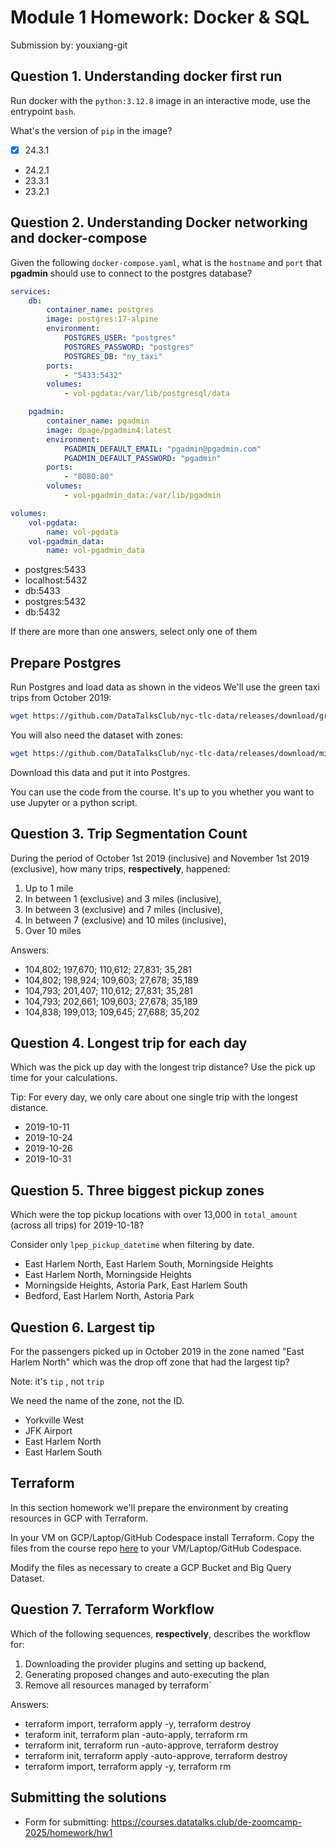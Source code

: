 # Module 1 Homework: Docker & SQL

Submission by: youxiang-git

## Question 1. Understanding docker first run

Run docker with the `python:3.12.8` image in an interactive mode, use the entrypoint `bash`.

What's the version of `pip` in the image?

-   [x] 24.3.1
-   24.2.1
-   23.3.1
-   23.2.1

## Question 2. Understanding Docker networking and docker-compose

Given the following `docker-compose.yaml`, what is the `hostname` and `port` that **pgadmin** should use to connect to the postgres database?

```yaml
services:
    db:
        container_name: postgres
        image: postgres:17-alpine
        environment:
            POSTGRES_USER: "postgres"
            POSTGRES_PASSWORD: "postgres"
            POSTGRES_DB: "ny_taxi"
        ports:
            - "5433:5432"
        volumes:
            - vol-pgdata:/var/lib/postgresql/data

    pgadmin:
        container_name: pgadmin
        image: dpage/pgadmin4:latest
        environment:
            PGADMIN_DEFAULT_EMAIL: "pgadmin@pgadmin.com"
            PGADMIN_DEFAULT_PASSWORD: "pgadmin"
        ports:
            - "8080:80"
        volumes:
            - vol-pgadmin_data:/var/lib/pgadmin

volumes:
    vol-pgdata:
        name: vol-pgdata
    vol-pgadmin_data:
        name: vol-pgadmin_data
```

-   postgres:5433
-   localhost:5432
-   db:5433
-   postgres:5432
-   db:5432

If there are more than one answers, select only one of them

## Prepare Postgres

Run Postgres and load data as shown in the videos
We'll use the green taxi trips from October 2019:

```bash
wget https://github.com/DataTalksClub/nyc-tlc-data/releases/download/green/green_tripdata_2019-10.csv.gz
```

You will also need the dataset with zones:

```bash
wget https://github.com/DataTalksClub/nyc-tlc-data/releases/download/misc/taxi_zone_lookup.csv
```

Download this data and put it into Postgres.

You can use the code from the course. It's up to you whether
you want to use Jupyter or a python script.

## Question 3. Trip Segmentation Count

During the period of October 1st 2019 (inclusive) and November 1st 2019 (exclusive), how many trips, **respectively**, happened:

1. Up to 1 mile
2. In between 1 (exclusive) and 3 miles (inclusive),
3. In between 3 (exclusive) and 7 miles (inclusive),
4. In between 7 (exclusive) and 10 miles (inclusive),
5. Over 10 miles

Answers:

-   104,802; 197,670; 110,612; 27,831; 35,281
-   104,802; 198,924; 109,603; 27,678; 35,189
-   104,793; 201,407; 110,612; 27,831; 35,281
-   104,793; 202,661; 109,603; 27,678; 35,189
-   104,838; 199,013; 109,645; 27,688; 35,202

## Question 4. Longest trip for each day

Which was the pick up day with the longest trip distance?
Use the pick up time for your calculations.

Tip: For every day, we only care about one single trip with the longest distance.

-   2019-10-11
-   2019-10-24
-   2019-10-26
-   2019-10-31

## Question 5. Three biggest pickup zones

Which were the top pickup locations with over 13,000 in
`total_amount` (across all trips) for 2019-10-18?

Consider only `lpep_pickup_datetime` when filtering by date.

-   East Harlem North, East Harlem South, Morningside Heights
-   East Harlem North, Morningside Heights
-   Morningside Heights, Astoria Park, East Harlem South
-   Bedford, East Harlem North, Astoria Park

## Question 6. Largest tip

For the passengers picked up in October 2019 in the zone
named "East Harlem North" which was the drop off zone that had
the largest tip?

Note: it's `tip` , not `trip`

We need the name of the zone, not the ID.

-   Yorkville West
-   JFK Airport
-   East Harlem North
-   East Harlem South

## Terraform

In this section homework we'll prepare the environment by creating resources in GCP with Terraform.

In your VM on GCP/Laptop/GitHub Codespace install Terraform.
Copy the files from the course repo
[here](../../../01-docker-terraform/1_terraform_gcp/terraform) to your VM/Laptop/GitHub Codespace.

Modify the files as necessary to create a GCP Bucket and Big Query Dataset.

## Question 7. Terraform Workflow

Which of the following sequences, **respectively**, describes the workflow for:

1. Downloading the provider plugins and setting up backend,
2. Generating proposed changes and auto-executing the plan
3. Remove all resources managed by terraform`

Answers:

-   terraform import, terraform apply -y, terraform destroy
-   teraform init, terraform plan -auto-apply, terraform rm
-   terraform init, terraform run -auto-approve, terraform destroy
-   terraform init, terraform apply -auto-approve, terraform destroy
-   terraform import, terraform apply -y, terraform rm

## Submitting the solutions

-   Form for submitting: https://courses.datatalks.club/de-zoomcamp-2025/homework/hw1
